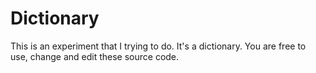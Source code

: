 # Dictionary
This is an experiment that I trying to do. It's a dictionary. You are free to use, change and edit these source code.
